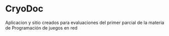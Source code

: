 # CryoDoc
Aplicacion y sitio creados para evaluaciones del primer parcial de la materia de Programación de juegos en red
